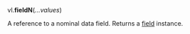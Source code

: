 vl.<b>fieldN</b>(<em>...values</em>)

A reference to a nominal data field.
Returns a [field](field) instance.
